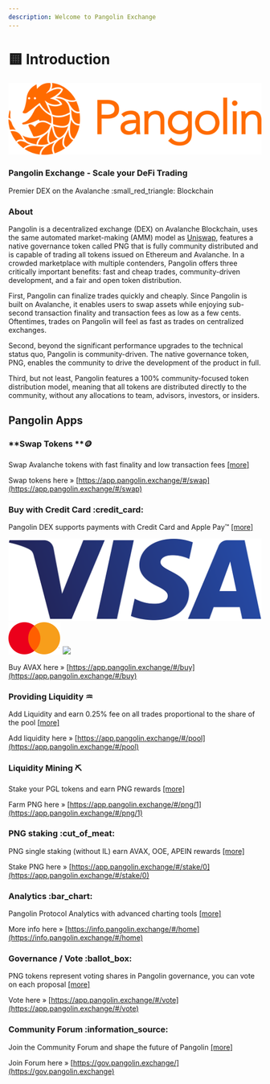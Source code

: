 ```yaml
---
description: Welcome to Pangolin Exchange
---
```


# 🟨 Introduction

![](<.gitbook/assets/logo (2) (1).png>)



### Pangolin Exchange - Scale your DeFi Trading

Premier DEX on the Avalanche :small\_red\_triangle: Blockchain



### About

Pangolin is a decentralized exchange (DEX) on Avalanche Blockchain, uses the same automated market-making (AMM) model as [Uniswap](https://docs.uniswap.org/protocol/V2/concepts/protocol-overview/how-uniswap-works), features a native governance token called PNG that is fully community distributed and is capable of trading all tokens issued on Ethereum and Avalanche. In a crowded marketplace with multiple contenders, Pangolin offers three critically important benefits: fast and cheap trades, community-driven development, and a fair and open token distribution.

First, Pangolin can finalize trades quickly and cheaply. Since Pangolin is built on Avalanche, it enables users to swap assets while enjoying sub-second transaction finality and transaction fees as low as a few cents. Oftentimes, trades on Pangolin will feel as fast as trades on centralized exchanges.&#x20;

Second, beyond the significant performance upgrades to the technical status quo, Pangolin is community-driven. The native governance token, PNG, enables the community to drive the development of the product in full.&#x20;

Third, but not least, Pangolin features a 100% community-focused token distribution model, meaning that all tokens are distributed directly to the community, without any allocations to team, advisors, investors, or insiders.

## Pangolin Apps



### **Swap Tokens **:coin:&#x20;

Swap Avalanche tokens with fast finality and low transaction fees [\[more\]](getting-started-on-pangolin/trading.md)

Swap tokens here » [https://app.pangolin.exchange/#/swap](https://app.pangolin.exchange/#/swap)



### Buy with Credit Card :credit\_card:&#x20;

Pangolin DEX supports payments with Credit Card and Apple Pay™ [\[more\]](getting-started-on-pangolin/buy-with-credit-card/)

![](.gitbook/assets/visa-logo.png) ![](.gitbook/assets/mc-logo-52.svg) ![](https://app.pangolin.exchange/static/media/Apple\_Pay\_Mark\_RGB\_041619.fe4f01ad.svg)

Buy AVAX here » [https://app.pangolin.exchange/#/buy](https://app.pangolin.exchange/#/buy)



### Providing Liquidity :aquarius:&#x20;

Add Liquidity and earn 0.25% fee on all trades proportional to the share of the pool [\[more\]](getting-started-on-pangolin/stake-liquidity.md)

Add liquidity here » [https://app.pangolin.exchange/#/pool](https://app.pangolin.exchange/#/pool)



### Liquidity Mining :pick:&#x20;

Stake your PGL tokens and earn PNG rewards [\[more\]](getting-started-on-pangolin/liquidity-mining.md)

Farm PNG here » [https://app.pangolin.exchange/#/png/1](https://app.pangolin.exchange/#/png/1)



### PNG staking :cut\_of\_meat:&#x20;

PNG single staking (without IL) earn AVAX, OOE, APEIN rewards [\[more\]](getting-started-on-pangolin/staking-png.md)

Stake PNG here » [https://app.pangolin.exchange/#/stake/0](https://app.pangolin.exchange/#/stake/0)



### Analytics :bar\_chart:&#x20;

Pangolin Protocol Analytics with advanced charting tools [\[more\]](getting-started-on-pangolin/analytics.md)

More info here » [https://info.pangolin.exchange/#/home](https://info.pangolin.exchange/#/home)



### Governance / Vote :ballot\_box:&#x20;

PNG tokens represent voting shares in Pangolin governance, you can vote on each proposal [\[more\]](getting-started-on-pangolin/governance-vote.md)

Vote here » [https://app.pangolin.exchange/#/vote](https://app.pangolin.exchange/#/vote)



### Community Forum :information\_source:&#x20;

Join the Community Forum and shape the future of Pangolin [\[more\]](getting-started-on-pangolin/community-forum.md)

Join Forum here » [https://gov.pangolin.exchange/](https://gov.pangolin.exchange)

